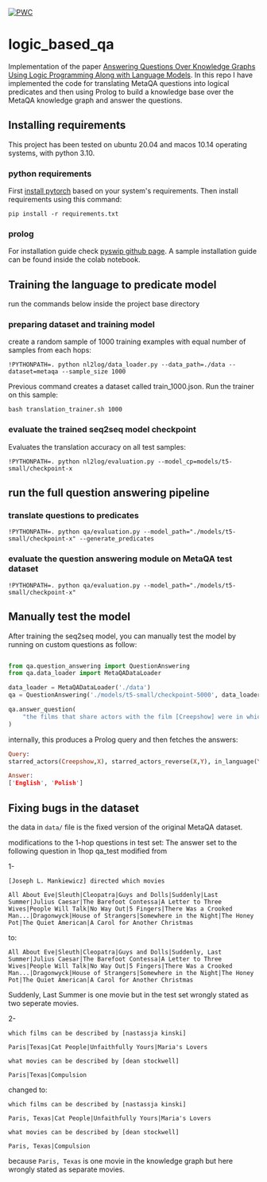 [![PWC](https://img.shields.io/endpoint.svg?url=https://paperswithcode.com/badge/answering-questions-over-knowledge-graphs/question-answering-on-metaqa)](https://paperswithcode.com/sota/question-answering-on-metaqa?p=answering-questions-over-knowledge-graphs)

# logic_based_qa

Implementation of the paper [Answering Questions Over Knowledge Graphs Using Logic Programming Along with Language Models](https://arxiv.org/abs/2303.02206).
In this repo I have implemented the code for translating MetaQA 
questions into logical predicates and then using Prolog to build a 
knowledge base over the MetaQA knowledge graph and answer the questions.

## Installing requirements

This project has been tested on ubuntu 20.04 and macos 10.14 operating systems, with
python 3.10.

### python requirements

First [install pytorch](https://pytorch.org/get-started/locally/) based on your system's requirements. Then install requirements using this command:
```
pip install -r requirements.txt
```

### prolog

For installation guide check [pyswip github page](https://github.com/yuce/pyswip). A sample installation 
guide can be found inside the colab notebook.


## Training the language to predicate model

run the commands below inside the project base directory

### preparing dataset and training model

create a random sample of 1000 training examples with equal number of samples from each hops:
```
!PYTHONPATH=. python nl2log/data_loader.py --data_path=./data --dataset=metaqa --sample_size 1000
```

Previous command creates a dataset called train_1000.json. Run the trainer on this sample:
```
bash translation_trainer.sh 1000
```

### evaluate the trained seq2seq model checkpoint

Evaluates the translation accuracy on all test samples:
 
```
!PYTHONPATH=. python nl2log/evaluation.py --model_cp=models/t5-small/checkpoint-x
```

## run the full question answering pipeline

### translate questions to predicates
```
!PYTHONPATH=. python qa/evaluation.py --model_path="./models/t5-small/checkpoint-x" --generate_predicates
```

### evaluate the question answering module on MetaQA test dataset
```
!PYTHONPATH=. python qa/evaluation.py --model_path="./models/t5-small/checkpoint-x"
```

## Manually test the model

After training the seq2seq model, you can manually test the model by running on
custom questions as follow:

```python

from qa.question_answering import QuestionAnswering
from qa.data_loader import MetaQADataLoader

data_loader = MetaQADataLoader('./data')
qa = QuestionAnswering('./models/t5-small/checkpoint-5000', data_loader)

qa.answer_question(
    "the films that share actors with the film [Creepshow] were in which languages"
)
```

internally, this produces a Prolog query and then fetches the answers:

```Prolog
Query:
starred_actors(Creepshow,X), starred_actors_reverse(X,Y), in_language(Y,Z)

Answer:
['English', 'Polish']

```

## Fixing bugs in the dataset

the data in `data/` file is the fixed version of the original MetaQA dataset.

modifications to the 1-hop questions in test set:
The answer set to the following question in 1hop qa_test modified from 

1- 
```
[Joseph L. Mankiewicz] directed which movies
	
All About Eve|Sleuth|Cleopatra|Guys and Dolls|Suddenly|Last Summer|Julius Caesar|The Barefoot Contessa|A Letter to Three Wives|People Will Talk|No Way Out|5 Fingers|There Was a Crooked Man...|Dragonwyck|House of Strangers|Somewhere in the Night|The Honey Pot|The Quiet American|A Carol for Another Christmas
```
to:

```
All About Eve|Sleuth|Cleopatra|Guys and Dolls|Suddenly, Last Summer|Julius Caesar|The Barefoot Contessa|A Letter to Three Wives|People Will Talk|No Way Out|5 Fingers|There Was a Crooked Man...|Dragonwyck|House of Strangers|Somewhere in the Night|The Honey Pot|The Quiet American|A Carol for Another Christmas
```

Suddenly, Last Summer is one movie but in the test set wrongly stated as two seperate movies.

2-

```
which films can be described by [nastassja kinski]

Paris|Texas|Cat People|Unfaithfully Yours|Maria's Lovers
```
```
what movies can be described by [dean stockwell]	

Paris|Texas|Compulsion
```

changed to:
```
which films can be described by [nastassja kinski]

Paris, Texas|Cat People|Unfaithfully Yours|Maria's Lovers
```
```
what movies can be described by [dean stockwell]	

Paris, Texas|Compulsion
```

because `Paris, Texas` is one movie in the knowledge graph but here wrongly stated
as separate movies.